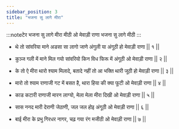 ```yaml
---
sidebar_position: 3
title: "भजना सु लागे मीरा"
---
```


:::noteटेर
भजना सु लागे मीरा मीठी ओ मेवाड़ी राणा भजना सु लागे मीठी
:::

- थे तो सांवरिया माने अडसा सा लागो जाणे अंगुली या अंगूठी हो मेवाड़ी राणा || १ ||

- कुञ्ज गली में माने मिल गयो सांवरियो किन विध फिरू में अंगूठी ओ मेवाड़ी राणा || २ ||

- के तो ऐ मीरा थारो श्याम मिलादे, बतादे नहीं तो आ भक्ति थारी जूठी हो मेवाड़ी राणा || ३ ||

- मारो तो श्याम राणाजी गट में बसत है, थारा हिया की क्या फूटी ओ मेवाड़ी राणा || ४ ||

- काड कटारी राणाजी मारन लाग्यो, मेला मेला मीरा दिखी ओ मेवाड़ी राणा || ५ ||

- सास ननद मारी देराणी जेठाणी, जल जल होइ अंगूठी ओ मेवाड़ी राणा || ६ ||

- बाई मीरा के प्रभु गिरधर नागर, चढ़ गया रंग मजीठी ओ मेवाड़ी राणा || ७ ||
